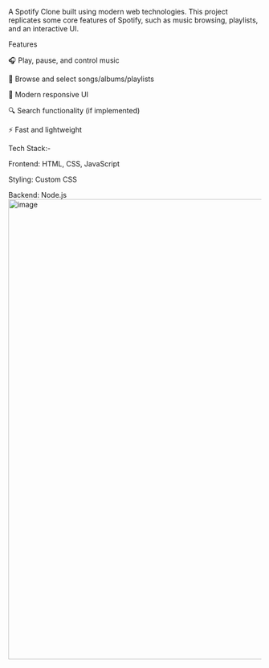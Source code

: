 A Spotify Clone built using modern web technologies. This project replicates some core features of Spotify, such as music browsing, playlists, and an interactive UI.

Features

🎧 Play, pause, and control music

📂 Browse and select songs/albums/playlists

🎨 Modern responsive UI

🔍 Search functionality (if implemented)

⚡ Fast and lightweight

Tech Stack:-

  Frontend: HTML, CSS, JavaScript
  
  Styling: Custom CSS
  
  Backend: Node.js 
<img width="1908" height="916" alt="image" src="https://github.com/user-attachments/assets/d86c5c26-b865-43ff-a49c-a6eb632c74d9" />
